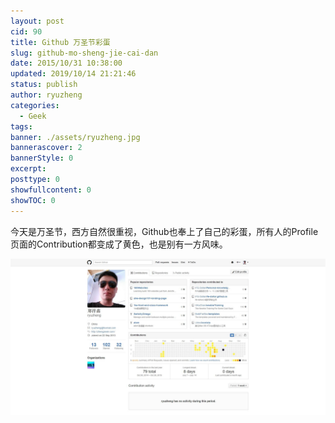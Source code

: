 ```yaml
---
layout: post
cid: 90
title: Github 万圣节彩蛋
slug: github-mo-sheng-jie-cai-dan
date: 2015/10/31 10:38:00
updated: 2019/10/14 21:21:46
status: publish
author: ryuzheng
categories: 
  - Geek
tags: 
banner: ./assets/ryuzheng.jpg
bannerascover: 2
bannerStyle: 0
excerpt: 
posttype: 0
showfullcontent: 0
showTOC: 0
---
```



今天是万圣节，西方自然很重视，Github也奉上了自己的彩蛋，所有人的Profile页面的Contribution都变成了黄色，也是别有一方风味。

![](./assets/ryuzheng.jpg)